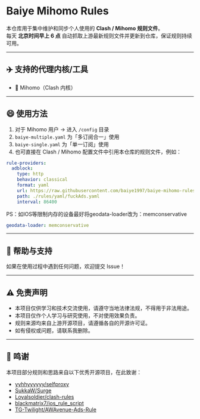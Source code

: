 # Baiye Mihomo Rules

本仓库用于集中维护和同步个人使用的 **Clash / Mihomo 规则文件**。  
每天 **北京时间早上 6 点** 自动抓取上游最新规则文件并更新到仓库，保证规则持续可用。

---

## ✈️ 支持的代理内核/工具

- 🌸 Mihomo（Clash 内核）

---

## 😄 使用方法

1. 对于 Mihomo 用户 → 进入 `/config` 目录
2. `baiye-multiple.yaml` 为「多订阅合一」使用
3. `baiye-single.yaml` 为「单一订阅」使用
4. 也可直接在 Clash / Mihomo 配置文件中引用本仓库的规则文件，例如：

```yaml
rule-providers:
  adblock:
    type: http
    behavior: classical
    format: yaml
    url: https://raw.githubusercontent.com/baiye1997/baiye-mihomo-rules/main/rules/yaml/fuckAds.yaml
    path: ./rules/yaml/fuckAds.yaml
    interval: 86400
```
PS：如IOS等限制内存的设备最好将geodata-loader改为：memconservative

```yaml
geodata-loader: memconservative
```
---

## 🤝 帮助与支持

如果在使用过程中遇到任何问题，欢迎提交 Issue！

---

## ⚠️ 免责声明

- 本项目仅供学习和技术交流使用，请遵守当地法律法规，不得用于非法用途。  
- 本项目仅作个人学习与研究使用，不对使用效果负责。  
- 规则来源均来自上游开源项目，请遵循各自的开源许可证。  
- 如有侵权或问题，请联系我删除。

---

## 🙌 鸣谢

本项目部分规则和思路来自以下优秀开源项目，在此致谢：

- [yyhhyyyyyy/selfproxy](https://github.com/yyhhyyyyyy/selfproxy)  
- [SukkaW/Surge](https://github.com/SukkaW/Surge)  
- [Loyalsoldier/clash-rules](https://github.com/Loyalsoldier/clash-rules)
- [blackmatrix7/ios_rule_script](https://github.com/blackmatrix7/ios_rule_script)
- [TG-Twilight/AWAvenue-Ads-Rule](https://github.com/TG-Twilight/AWAvenue-Ads-Rule)